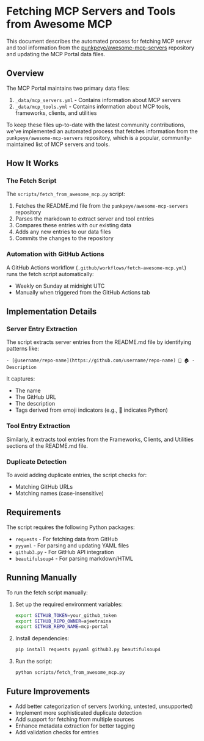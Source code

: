 # Fetching MCP Servers and Tools from Awesome MCP

This document describes the automated process for fetching MCP server and tool information from the [punkpeye/awesome-mcp-servers](https://github.com/punkpeye/awesome-mcp-servers) repository and updating the MCP Portal data files.

## Overview

The MCP Portal maintains two primary data files:

1. `_data/mcp_servers.yml` - Contains information about MCP servers
2. `_data/mcp_tools.yml` - Contains information about MCP tools, frameworks, clients, and utilities

To keep these files up-to-date with the latest community contributions, we've implemented an automated process that fetches information from the `punkpeye/awesome-mcp-servers` repository, which is a popular, community-maintained list of MCP servers and tools.

## How It Works

### The Fetch Script

The `scripts/fetch_from_awesome_mcp.py` script:

1. Fetches the README.md file from the `punkpeye/awesome-mcp-servers` repository
2. Parses the markdown to extract server and tool entries
3. Compares these entries with our existing data
4. Adds any new entries to our data files
5. Commits the changes to the repository

### Automation with GitHub Actions

A GitHub Actions workflow (`.github/workflows/fetch-awesome-mcp.yml`) runs the fetch script automatically:

- Weekly on Sunday at midnight UTC
- Manually when triggered from the GitHub Actions tab

## Implementation Details

### Server Entry Extraction

The script extracts server entries from the README.md file by identifying patterns like:

```
- [@username/repo-name](https://github.com/username/repo-name) 🐍 🏠 - Description
```

It captures:
- The name
- The GitHub URL
- The description
- Tags derived from emoji indicators (e.g., 🐍 indicates Python)

### Tool Entry Extraction

Similarly, it extracts tool entries from the Frameworks, Clients, and Utilities sections of the README.md file.

### Duplicate Detection

To avoid adding duplicate entries, the script checks for:
- Matching GitHub URLs
- Matching names (case-insensitive)

## Requirements

The script requires the following Python packages:

- `requests` - For fetching data from GitHub
- `pyyaml` - For parsing and updating YAML files
- `github3.py` - For GitHub API integration
- `beautifulsoup4` - For parsing markdown/HTML

## Running Manually

To run the fetch script manually:

1. Set up the required environment variables:
   ```bash
   export GITHUB_TOKEN=your_github_token
   export GITHUB_REPO_OWNER=ajeetraina
   export GITHUB_REPO_NAME=mcp-portal
   ```

2. Install dependencies:
   ```bash
   pip install requests pyyaml github3.py beautifulsoup4
   ```

3. Run the script:
   ```bash
   python scripts/fetch_from_awesome_mcp.py
   ```

## Future Improvements

- Add better categorization of servers (working, untested, unsupported)
- Implement more sophisticated duplicate detection
- Add support for fetching from multiple sources
- Enhance metadata extraction for better tagging
- Add validation checks for entries
